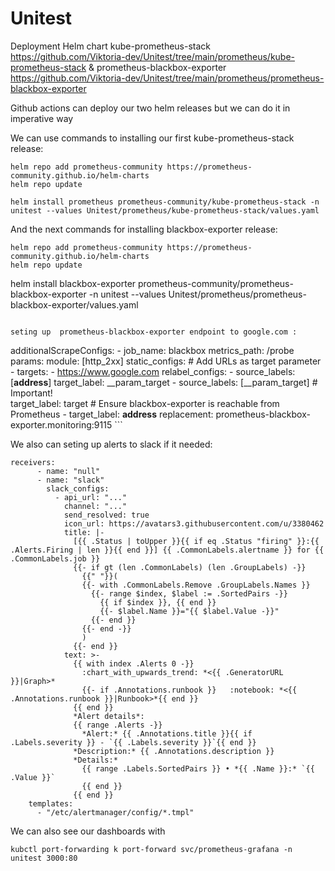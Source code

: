 # Unitest

Deployment Helm chart kube-prometheus-stack https://github.com/Viktoria-dev/Unitest/tree/main/prometheus/kube-prometheus-stack & prometheus-blackbox-exporter https://github.com/Viktoria-dev/Unitest/tree/main/prometheus/prometheus-blackbox-exporter

Github actions can deploy our two helm releases but we can do it in imperative way

We can use commands to installing our first kube-prometheus-stack release:

```
helm repo add prometheus-community https://prometheus-community.github.io/helm-charts
helm repo update
```
```
helm install prometheus prometheus-community/kube-prometheus-stack -n unitest --values Unitest/prometheus/kube-prometheus-stack/values.yaml
```
And the next commands for installing blackbox-exporter release:
```
helm repo add prometheus-community https://prometheus-community.github.io/helm-charts
helm repo update
```
helm install blackbox-exporter prometheus-community/prometheus-blackbox-exporter -n unitest --values Unitest/prometheus/prometheus-blackbox-exporter/values.yaml
```

seting up  prometheus-blackbox-exporter endpoint to google.com :

```
additionalScrapeConfigs: 
      - job_name: blackbox
        metrics_path: /probe
        params:
          module: [http_2xx]
        static_configs:
          # Add URLs as target parameter
          - targets:
            - https://www.google.com
        relabel_configs:
        - source_labels: [__address__]
          target_label: __param_target
        - source_labels: [__param_target]
          # Important!     
          target_label: target
          # Ensure blackbox-exporter is reachable from Prometheus
        - target_label: __address__ 
          replacement: prometheus-blackbox-exporter.monitoring:9115 ```   

We also can seting up alerts to slack if it needed:

```
receivers:
      - name: "null"
      - name: "slack"
        slack_configs:
          - api_url: "..."
            channel: "..."
            send_resolved: true
            icon_url: https://avatars3.githubusercontent.com/u/3380462
            title: |-
              [{{ .Status | toUpper }}{{ if eq .Status "firing" }}:{{ .Alerts.Firing | len }}{{ end }}] {{ .CommonLabels.alertname }} for {{ .CommonLabels.job }}
              {{- if gt (len .CommonLabels) (len .GroupLabels) -}}
                {{" "}}(
                {{- with .CommonLabels.Remove .GroupLabels.Names }}
                  {{- range $index, $label := .SortedPairs -}}
                    {{ if $index }}, {{ end }}
                    {{- $label.Name }}="{{ $label.Value -}}"
                  {{- end }}
                {{- end -}}
                )
              {{- end }}
            text: >-
              {{ with index .Alerts 0 -}}
                :chart_with_upwards_trend: *<{{ .GeneratorURL }}|Graph>*
                {{- if .Annotations.runbook }}   :notebook: *<{{ .Annotations.runbook }}|Runbook>*{{ end }}
              {{ end }}
              *Alert details*:
              {{ range .Alerts -}}
                *Alert:* {{ .Annotations.title }}{{ if .Labels.severity }} - `{{ .Labels.severity }}`{{ end }}
              *Description:* {{ .Annotations.description }}
              *Details:*
                {{ range .Labels.SortedPairs }} • *{{ .Name }}:* `{{ .Value }}`
                {{ end }}
              {{ end }}
    templates:
      - "/etc/alertmanager/config/*.tmpl"
```
 We can also see our dashboards with 
 ```
 kubctl port-forwarding k port-forward svc/prometheus-grafana -n unitest 3000:80 
 ```
